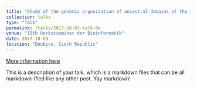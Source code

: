 ```yaml
---
title: "Study of the genomic organization of ancestral domains of the immune system of basal chordates"
collection: talks
type: "Talk"
permalink: /talks/2017-10-03-talk-0a
venue: "15th Herbstseminar der Bioinformatik"
date: 2017-10-03
location: "Doubice, Czech Republic"
---
```


[More information here](http://exampleurl.com)

This is a description of your talk, which is a markdown files that can be all markdown-ified like any other post. Yay markdown!
